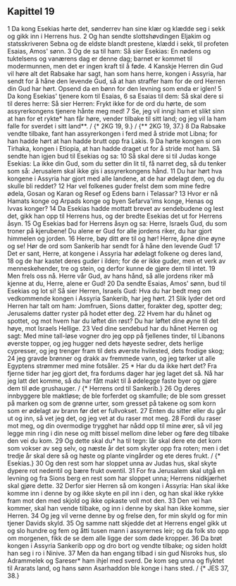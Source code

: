 ## Kapittel 19

1 Da kong Esekias hørte det, sønderrev han sine klær og klædde seg i sekk og gikk inn i Herrens hus.
2 Og han sendte slottshøvdingen Eljakim og statsskriveren Sebna og de eldste blandt prestene, klædd i sekk, til profeten Esaias, Amos' sønn.
3 Og de sa til ham: Så sier Esekias: En nødens og tuktelsens og vanærens dag er denne dag; barnet er kommet til modermunnen, men det er ingen kraft til å føde.
4 Kanskje Herren din Gud vil høre alt det Rabsake har sagt, han som hans herre, kongen i Assyria, har sendt for å håne den levende Gud, så at han straffer ham for de ord Herren din Gud har hørt. Opsend da en bønn for den levning som enda er iglen!
5 Da kong Esekias' tjenere kom til Esaias,
6 sa Esaias til dem: Så skal dere si til deres herre: Så sier Herren: Frykt ikke for de ord du hørte, de som assyrerkongens tjenere hånte meg med!
7 Se, jeg vil inngi ham et slikt sinn at han for et rykte* han får høre, vender tilbake til sitt land; og jeg vil la ham falle for sverdet i sitt land**. / {* 2KG 19, 9.} / {** 2KG 19, 37.}
8 Da Rabsake vendte tilbake, fant han assyrerkongen i ferd med å stride mot Libna; for han hadde hørt at han hadde brutt opp fra Lakis.
9 Da hørte kongen si om Tirhaka, kongen i Etiopia, at han hadde draget ut for å stride mot ham. Så sendte han igjen bud til Esekias og sa:
10 Så skal dere si til Judas konge Esekias: La ikke din Gud, som du setter din lit til, få narret deg, så du tenker som så: Jerusalem skal ikke gis i assyrerkongens hånd.
11 Du har hørt hva kongene i Assyria har gjort med alle landene, at de har ødelagt dem, og du skulle bli reddet?
12 Har vel folkenes guder frelst dem som mine fedre ødela, Gosan og Karan og Resef og Edens barn i Telassar?
13 Hvor er nå Hamats konge og Arpads konge og byen Sefarva'ims konge, Henas og Ivvas konger?
14 Da Esekias hadde mottatt brevet av sendebudene og lest det, gikk han opp til Herrens hus, og der bredte Esekias det ut for Herrens åsyn.
15 Og Esekias bad for Herrens åsyn og sa: Herre, Israels Gud, du som troner på kjerubene! Du alene er Gud for alle jordens riker, du har gjort himmelen og jorden.
16 Herre, bøy ditt øre til og hør! Herre, åpne dine øyne og se! Hør de ord som Sankerib har sendt for å håne den levende Gud!
17 Det er sant, Herre, at kongene i Assyria har ødelagt folkene og deres land,
18 og de har kastet deres guder i ilden; for de er ikke guder, men et verk av menneskehender, tre og stein, og derfor kunne de gjøre dem til intet.
19 Men frels oss nå. Herre vår Gud, av hans hånd, så alle jordens riker må kjenne at du, Herre, alene er Gud!
20 Da sendte Esaias, Amos' sønn, bud til Esekias og lot si! Så sier Herren, Israels Gud: Hva du har bedt meg om vedkommende kongen i Assyria Sankerib, har jeg hørt.
21 Slik lyder det ord Herren har talt om ham: Jomfruen, Sions datter, forakter deg, spotter deg; Jerusalems datter ryster på hodet etter deg.
22 Hvem har du hånet og spottet, og mot hvem har du løftet din røst? Du har løftet dine øyne til det høye, mot Israels Hellige.
23 Ved dine sendebud har du hånet Herren og sagt: Med mine tall-løse vogner dro jeg opp på fjellenes tinder, til Libanons øverste topper, og jeg hugger ned dets høyeste sedrer, dets herlige cypresser, og jeg trenger fram til dets øverste hvilested, dets frodige skog;
24 jeg gravde brønner og drakk av fremmede vann, og jeg tørker ut alle Egyptens strømmer med mine fotsåler.
25 * Har du da ikke hørt det? Fra fjerne tider har jeg gjort det, fra fordums dager har jeg laget det så. Nå har jeg latt det komme, så du har fått makt til å ødelegge faste byer og gjøre dem til øde grushauger. / {* Herrens ord til Sankerib.}
26 Og deres innbyggere ble maktløse; de ble forferdet og skamfulle; de ble som gresset på marken og som de grønne urter, som gresset på takene og som korn som er ødelagt av brann før det er fullvokset.
27 Enten du sitter eller du går ut og inn, så vet jeg det, og jeg vet at du raser mot meg.
28 Fordi du raser mot meg, og din overmodige trygghet har nådd opp til mine ører, så vil jeg legge min ring i din nese og mitt bissel mellom dine leber og føre deg tilbake den vei du kom.
29 Og dette skal du* ha til tegn: Iår skal dere ete det korn som vokser av seg selv, og næste år det som skyter opp fra roten; men i det tredje år skal dere så og høste og plante vingårder og ete deres frukt. / {* Esekias.}
30 Og den rest som har sloppet unna av Judas hus, skal skyte dypere rot nedentil og bære frukt oventil.
31 For fra Jerusalem skal utgå en levning og fra Sions berg en rest som har sloppet unna; Herrens nidkjærhet skal gjøre dette.
32 Derfor sier Herren så om kongen i Assyria: Han skal ikke komme inn i denne by og ikke skyte en pil inn i den, og han skal ikke rykke fram mot den med skjold og ikke opkaste voll mot den.
33 Den vei han kommer, skal han vende tilbake, og inn i denne by skal han ikke komme, sier Herren.
34 Og jeg vil verne denne by og frelse den, for min skyld og for min tjener Davids skyld.
35 Og samme natt skjedde det at Herrens engel gikk ut og slo hundre og fem og åtti tusen mann i assyrernes leir; og da folk sto opp om morgenen, fikk de se dem alle ligge der som døde kropper.
36 Da brøt kongen i Assyria Sankerib opp og dro bort og vendte tilbake; og siden holdt han seg i ro i Ninive.
37 Men da han engang tilbad i sin gud Nisroks hus, slo Adrammelek og Sareser* ham ihjel med sverd. De kom seg unna og flyktet til Ararats land, og hans sønn Asarhaddon ble konge i hans sted. / {* JES 37, 38.}
